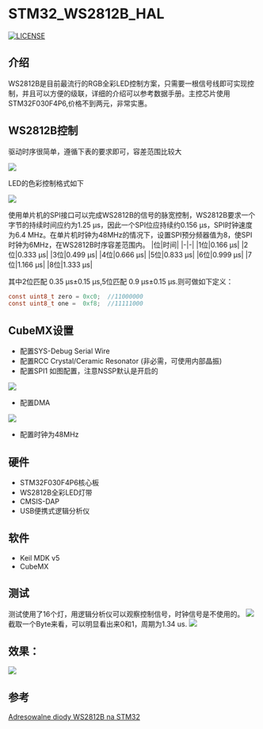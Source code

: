# STM32_WS2812B_HAL
[![LICENSE](https://img.shields.io/badge/license-Anti%20996-blue.svg)](https://github.com/996icu/996.ICU/blob/master/LICENSE)

## 介绍
WS2812B是目前最流行的RGB全彩LED控制方案，只需要一根信号线即可实现控制，并且可以方便的级联，详细的介绍可以参考数据手册。主控芯片使用STM32F030F4P6,价格不到两元，非常实惠。

## WS2812B控制
驱动时序很简单，遵循下表的要求即可，容差范围比较大

![](http://qiniu.datasheep.cn/20191029024543.png)

LED的色彩控制格式如下

![](http://qiniu.datasheep.cn/20191029015905.png)

使用单片机的SPI接口可以完成WS2812B的信号的脉宽控制，WS2812B要求一个字节的持续时间应约为1.25 µs，因此一个SPI位应持续约0.156 µs，SPI时钟速度为6.4 MHz。在单片机时钟为48MHz的情况下，设置SPI预分频器值为8，使SPI时钟为6MHz，在WS2812B时序容差范围内。
|位|时间|
|-|-|
|1位|0.166 µs|
|2位|0.333 µs|
|3位|0.499 µs|
|4位|0.666 µs|
|5位|0.833 µs|
|6位|0.999 µs|
|7位|1.166 µs|
|8位|1.333 µs|

其中2位匹配 0.35 µs±0.15 µs,5位匹配 0.9 µs±0.15 µs.则可做如下定义：
``` c
const uint8_t zero = 0xc0;  //11000000
const uint8_t one =  0xf8;  //11111000
```

## CubeMX设置

* 配置SYS-Debug Serial Wire
* 配置RCC Crystal/Ceramic Resonator (非必需，可使用内部晶振)
* 配置SPI1 如图配置，注意NSSP默认是开启的

![](http://qiniu.datasheep.cn/20191029022007.png)

* 配置DMA 

![](http://qiniu.datasheep.cn/20191029022154.png)

* 配置时钟为48MHz

## 硬件
* STM32F030F4P6核心板
* WS2812B全彩LED灯带
* CMSIS-DAP 
* USB便携式逻辑分析仪

## 软件
* Keil MDK v5
* CubeMX

## 测试
测试使用了16个灯，用逻辑分析仪可以观察控制信号，时钟信号是不使用的。
![](http://qiniu.datasheep.cn/20191029022723.png)
截取一个Byte来看，可以明显看出来0和1，周期为1.34 us.
![](http://qiniu.datasheep.cn/20191029023110.png)

## 效果：

![](resources/LED_Test.gif)



## 参考
[Adresowalne diody WS2812B na STM32](https://msalamon.pl/adresowalne-diody-ws2812b-na-stm32-cz-1/)
